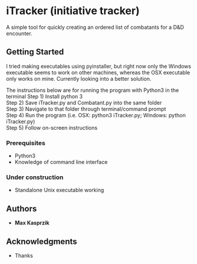 # iTracker (initiative tracker)
A simple tool for quickly creating an ordered list of combatants for a D&D encounter.

## Getting Started

I tried making executables using pyinstaller, but right now only the Windows executable seems to work on other machines, whereas the OSX executable only works on mine. Currently looking into a better solution. 

The instructions below are for running the program with Python3 in the terminal
Step 1) Install python 3  
Step 2) Save iTracker.py and Combatant.py into the same folder  
Step 3) Navigate to that folder through terminal/command prompt   
Step 4) Run the program (i.e. OSX: python3 iTracker.py; Windows: python iTracker.py)  
Step 5) Follow on-screen instructions

### Prerequisites
* Python3
* Knowledge of command line interface

### Under construction
* Standalone Unix executable working

## Authors

* **Max Kasprzik**

## Acknowledgments

* Thanks
